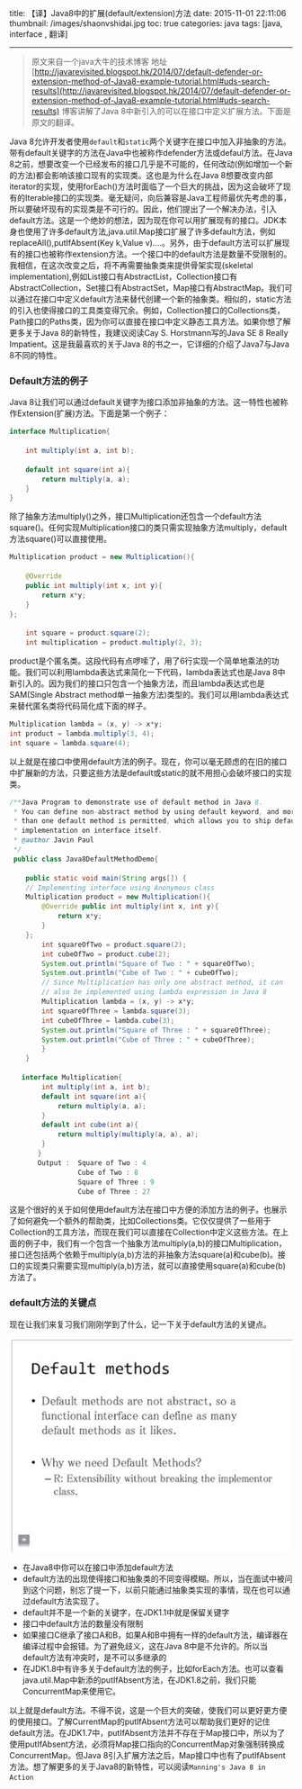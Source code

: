 title: 【译】Java8中的扩展(default/extension)方法
date: 2015-11-01 22:11:06
thumbnail: /images/shaonvshidai.jpg
toc: true
categories: java
tags: [java, interface , 翻译]

---

> 原文来自一个java大牛的技术博客 地址[http://javarevisited.blogspot.hk/2014/07/default-defender-or-extension-method-of-Java8-example-tutorial.html#uds-search-results](http://javarevisited.blogspot.hk/2014/07/default-defender-or-extension-method-of-Java8-example-tutorial.html#uds-search-results) 博客讲解了Java 8中新引入的可以在接口中定义扩展方法。下面是原文的翻译。

Java 8允许开发者使用`default`和`static`两个关键字在接口中加入非抽象的方法。带有default关键字的方法在Java中也被称作defender方法或defaul方法。在Java 8之前，想要改变一个已经发布的接口几乎是不可能的，任何改动(例如增加一个新的方法)都会影响该接口现有的实现类。这也是为什么在Java 8想要改变内部iterator的实现，使用forEach()方法时面临了一个巨大的挑战，因为这会破坏了现有的Iterable接口的实现类。毫无疑问，向后兼容是Java工程师最优先考虑的事，所以要破坏现有的实现类是不可行的。因此，他们提出了一个解决办法，引入default方法。这是一个绝妙的想法，因为现在你可以用扩展现有的接口。JDK本身也使用了许多default方法,java.util.Map接口扩展了许多default方法，例如replaceAll(),putIfAbsent(Key k,Value v)....。另外，由于default方法可以扩展现有的接口也被称作extension方法。一个接口中的default方法是数量不受限制的。我相信，在这次改变之后，将不再需要抽象类来提供骨架实现(skeletal implementation),例如List接口有AbstractList，Collection接口有AbstractCollection，Set接口有AbstractSet，Map接口有AbstractMap。我们可以通过在接口中定义default方法来替代创建一个新的抽象类。相似的，static方法的引入也使得接口的工具类变得冗余。例如，Collection接口的Collections类，Path接口的Paths类，因为你可以直接在接口中定义静态工具方法。如果你想了解更多关于Java 8的新特性，我建议阅读Cay S. Horstmann写的Java SE 8 Really Impatient。这是我最喜欢的关于Java 8的书之一，它详细的介绍了Java7与Java 8不同的特性。

<!-- more -->

### Default方法的例子

Java 8让我们可以通过default关键字为接口添加非抽象的方法。这一特性也被称作Extension(扩展)方法。下面是第一个例子：

```java
interface Multiplication{ 
    
    int multiply(int a, int b); 
    
    default int square(int a){ 
        return multiply(a, a); 
    } 
}

```
除了抽象方法multiply()之外，接口Multiplication还包含一个default方法square()。任何实现Multiplication接口的类只需实现抽象方法multiply，default方法square()可以直接使用。

```java
Multiplication product = new Multiplication(){

    @Override
    public int multiply(int x, int y){
        return x*y;
    }
};

    int square = product.square(2);
    int multiplication = product.multiply(2, 3);

```
product是个匿名类。这段代码有点啰嗦了，用了6行实现一个简单地乘法的功能。我们可以利用lambda表达式来简化一下代码，lambda表达式也是Java 8中新引入的。因为我们的接口只包含一个抽象方法，而且lambda表达式也是SAM(Single Abstract method单一抽象方法)类型的。我们可以用lambda表达式来替代匿名类将代码简化成下面的样子。

```java
Multiplication lambda = (x, y) -> x*y; 
int product = lambda.multiply(3, 4); 
int square = lambda.square(4);

```

以上就是在接口中使用default方法的例子。现在，你可以毫无顾虑的在旧的接口中扩展新的方法，只要这些方法是default或static的就不用担心会破坏接口的实现类。

```java
/**Java Program to demonstrate use of default method in Java 8. 
 * You can define non-abstract method by using default keyword, and more 
 * than one default method is permitted, which allows you to ship default skeletal 
 * implementation on interface itself. 
 * @author Javin Paul
 */ 
 public class Java8DefaultMethodDemo{
 
    public static void main(String args[]) { 
    // Implementing interface using Anonymous class 
    Multiplication product = new Multiplication(){ 
        @Override public int multiply(int x, int y){ 
            return x*y; 
        } 
    }; 
        int squareOfTwo = product.square(2); 
        int cubeOfTwo = product.cube(2); 
        System.out.println("Square of Two : " + squareOfTwo); 
        System.out.println("Cube of Two : " + cubeOfTwo); 
        // Since Multiplication has only one abstract method, it can 
        // also be implemented using lambda expression in Java 8 
        Multiplication lambda = (x, y) -> x*y; 
        int squareOfThree = lambda.square(3); 
        int cubeOfThree = lambda.cube(3); 
        System.out.println("Square of Three : " + squareOfThree); 
        System.out.println("Cube of Three : " + cubeOfThree);
        } 
    } 
 
   interface Multiplication{ 
        int multiply(int a, int b);
        default int square(int a){ 
            return multiply(a, a); 
        } 
        default int cube(int a){ 
            return multiply(multiply(a, a), a); 
        } 
       } 
       Output :  Square of Two : 4 
                 Cube of Two : 8 
                 Square of Three : 9 
                 Cube of Three : 27

```
这是个很好的关于如何使用default方法在接口中方便的添加方法的例子。也展示了如何避免一个额外的帮助类，比如Collections类。它仅仅提供了一些用于Collection的工具方法，而现在我们可以直接在Collection中定义这些方法。在上面的例子中，我们有一个包含一个抽象方法multiply(a,b)的接口Multiplication，接口还包括两个依赖于multiply(a,b)方法的非抽象方法square(a)和cube(b)。接口的实现类只需要实现multiply(a,b)方法，就可以直接使用square(a)和cube(b)方法了。

### default方法的关键点

现在让我们来复习我们刚刚学到了什么，记一下关于default方法的关键点。

![image](/images/default.jpg)

- 在Java8中你可以在接口中添加default方法
- default方法的出现使得接口和抽象类的不同变得模糊。所以，当在面试中被问到这个问题，别忘了提一下，以前只能通过抽象类实现的事情，现在也可以通过default方法实现了。
- default并不是一个新的关键字，在JDK1.1中就是保留关键字
- 接口中default方法的数量没有限制
- 如果接口C继承了接口A和B，如果A和B中拥有一样的default方法，编译器在编译过程中会报错。为了避免歧义，这在Java 8中是不允许的。所以当default方法有冲突时，是不可以多继承的
- 在JDK1.8中有许多关于default方法的例子，比如forEach方法。也可以查看java.util.Map中新添的putIfAbsent方法，在JDK1.8之前，我们只能ConcurrentMap来使用它。


以上就是default方法。不得不说，这是一个巨大的突破，使我们可以更好更方便的使用接口。了解CurrentMap的putIfAbsent方法可以帮助我们更好的记住default方法。在JDK1.7中，putIfAbsent方法并不存在于Map接口中，所以为了使用putIfAbsent方法，必须将Map接口指向的ConcurrentMap对象强制转换成ConcurrentMap。但Java 8引入扩展方法之后，Map接口中也有了putIfAbsent方法。想了解更多的关于Java8的新特性，可以阅读`Manning's Java 8 in Action`

